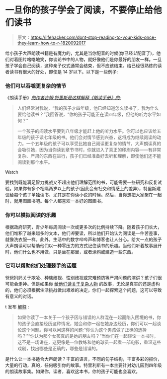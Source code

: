 # 一旦你的孩子学会了阅读，不要停止给他们读书

> 原文：<https://lifehacker.com/dont-stop-reading-to-your-kids-once-they-learn-how-to-r-1820092017>

给小孩子大声朗读书籍是有魔力的，尤其是当你配音的时候(你已经*让*配音了)，他们对着图片咯咯地笑，你谈论书中的人物，就好像他们是你最好的朋友一样。一旦孩子学会自己阅读，这种亲子仪式通常会结束，但不应该结束。给已经很熟练的读者读书有很大的好处，即使是 14 岁以下。以下是一些例子:

### 他们可以吞噬更复杂的情节

《朗读手册》[*的作者吉姆·特里斯是这样解释《朗读手册》的:*](https://www.amazon.com/Read-Aloud-Handbook-Seventh-Jim-Trelease/dp/014312160X/ref=pd_sim_14_1?_encoding=UTF8&asc_campaign=InlineText&asc_refurl=https://lifehacker.com/dont-stop-reading-to-your-kids-once-they-learn-how-to-r-1820092017&asc_source=&dpID=51qkVfcvu9L&dpSrc=detail&preST=_SY291_BO1,204,203,200_QL40_&psc=1&refRID=6T07V2S8XHHJQWHKSZNH&tag=kinjalifehackerlink-20)

> 人们经常对我说，“我的孩子才四年级，他已经知道怎么读书了，我为什么要给他读书？”我回答说，“你的孩子可能正在读四年级，但他的听力水平如何？”
> 
> 一个孩子的阅读水平要到八年级才能赶上他的听力水平。你可以也应该给五年级的孩子读七年级的书。他们会对情节感到兴奋，这将成为继续阅读的动力。一个五年级的孩子可以享受比她自己阅读更复杂的情节，大声朗读真的会吸引她，因为当你读到章节书时，你就进入了真正的印刷内容——有非常复杂、严肃的东西在进行，孩子们已经准备好去听和理解，即使他们还不能阅读到那个水平。

Watch

要找到既能满足智力挑战又不超出他们理解范围的书，可能需要一些研究和反复试验。如果你有多个相隔两岁以上的孩子(因此会有社交和情感上的差异)，特里斯建议给每个孩子单独读书，尤其是在你读小说的时候。然后，当你想把大家聚在一起时，就用图画书吧。每个人都喜欢一本好的图画书。

### 你可以模拟阅读的乐趣

根据政府研究，青少年每周阅读一次或更多次的比例持续下降。随着孩子们长大，他们堆积了越来越多的文本，他们*有*要读，所以他们开始认为阅读是一件苦差事，就像洗衣服一样。此外，生活中的数字哔哔声和博客也让人分心。给大一点的孩子大声朗读可以帮助他们以一种零压力的方式记住读书的乐趣。当他们听着故事展开时，他们什么也不用做，只是坐在那里，或者涂鸦或建造一些东西。

### 它可以帮助他们处理棘手的话题

爸爸妈妈关于欺凌、种族歧视、性别歧视或灾难预防等严肃问题的演讲？孩子们很可能会走神。但是如果你 [给他们读关于复杂人物](https://offspring.lifehacker.com/11-kids-books-that-will-help-them-understand-the-strugg-1797940769#_ga=2.127909581.1736887660.1509322162-21963309.1506530761) 的故事，无论是真实的还是虚构的，他们必须根据生活挑战做出艰难的决定，你们一起探索这个问题，这可以导致有意义的对话。

t 发布 [解释](https://www.greatschools.org/gk/articles/read-aloud-to-children/) :

> 如果你读了一本关于一个孩子因与错误的人群混在一起而陷入困境的书，你的孩子会直接经历这种情况，她会和你一起在她身边经历，你们可以一起谈论这个问题。你可以问这样的问题:“你认为这个男孩做了正确的选择吗？”“你认为那个女孩真的是她的朋友吗？”当你们在一起谈论一本书时，这不是一场讲座，这更像是一位教练和他的球员一起看一部电影，重温这些戏剧，找出哪些是正确的，哪些是错误的。

是什么让一本书适合大声朗读？丰富的语言，不同的句子结构，丰富多彩的报价，大量的行动，真的，任何吸引你的故事。特里利斯有一本主要针对幼儿园到四年级的朗读故事集。如果你，读者，喜欢这本书，你的孩子可能也会喜欢。